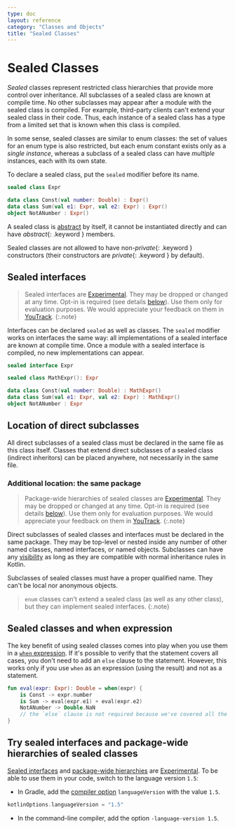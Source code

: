 ```yaml
---
type: doc
layout: reference
category: "Classes and Objects"
title: "Sealed Classes"
---
```


# Sealed Classes

_Sealed_ classes represent restricted class hierarchies that provide more control over inheritance.
All subclasses of a sealed class are known at compile time. No other subclasses may appear after
a module with the sealed class is compiled. For example, third-party clients can't extend your sealed class in their code.
Thus, each instance of a sealed class has a type from a limited set that is known when this class is compiled. 

In some sense, sealed classes are similar to enum classes: the set of values
for an enum type is also restricted, but each enum constant exists only as a _single instance_, whereas a subclass
of a sealed class can have _multiple_ instances, each with its own state.

To declare a sealed class, put the `sealed` modifier before its name.

<div class="sample" markdown="1" theme="idea" data-highlight-only>

```kotlin
sealed class Expr

data class Const(val number: Double) : Expr()
data class Sum(val e1: Expr, val e2: Expr) : Expr()
object NotANumber : Expr()
```
</div>

A sealed class is [abstract](classes.html#abstract-classes) by itself, it cannot be instantiated directly and can have *abstract*{: .keyword } members.

Sealed classes are not allowed to have non-*private*{: .keyword } constructors (their constructors are *private*{: .keyword } by default).

## Sealed interfaces

> Sealed interfaces are [Experimental](evolution/components-stability.html). They may be dropped or changed at any time.
> Opt-in is required (see details [below](#try-sealed-interfaces-and-package-wide-hierarchies-of-sealed-classes)). Use them only for evaluation purposes. We would appreciate your feedback on them in [YouTrack](https://youtrack.jetbrains.com/issues/KT-42433).
{:.note}

Interfaces can be declared `sealed` as well as classes. The `sealed` modifier works on interfaces the same way:
all implementations of a sealed interface are known at compile time. Once a module with a sealed interface is compiled,
no new implementations can appear.

<div class="sample" markdown="1" theme="idea" data-highlight-only>

```kotlin
sealed interface Expr

sealed class MathExpr(): Expr

data class Const(val number: Double) : MathExpr()
data class Sum(val e1: Expr, val e2: Expr) : MathExpr()
object NotANumber : Expr
```
</div>

## Location of direct subclasses

All direct subclasses of a sealed class must be declared in the same file as this class itself. Classes that extend
direct subclasses of a sealed class (indirect inheritors) can be placed anywhere, not necessarily in the same file.

### Additional location: the same package

> Package-wide hierarchies of sealed classes are [Experimental](evolution/components-stability.html). They may be dropped or changed at any time.
> Opt-in is required (see details [below](#try-sealed-interfaces-and-package-wide-hierarchies-of-sealed-classes)). Use them only for evaluation purposes. We would appreciate your feedback on them in [YouTrack](https://youtrack.jetbrains.com/issues/KT-42433).
{:.note}

Direct subclasses of sealed classes and interfaces must be declared in the same package. They may be top-level or nested 
inside any number of other named classes, named interfaces, or named objects. Subclasses can have any [visibility](visibility-modifiers.html)
as long as they are compatible with normal inheritance rules in Kotlin.

Subclasses of sealed classes must have a proper qualified name. They can't be local nor anonymous objects.

> `enum` classes can't extend a sealed class (as well as any other class), but they can implement sealed interfaces.
{:.note}

## Sealed classes and when expression

The key benefit of using sealed classes comes into play when you use them in a [`when` expression](control-flow.html#when-expression). If it's possible
to verify that the statement covers all cases, you don't need to add an `else` clause to the statement.
However, this works only if you use `when` as an expression (using the result) and not as a statement.

<div class="sample" markdown="1" theme="idea" data-highlight-only>

```kotlin
fun eval(expr: Expr): Double = when(expr) {
    is Const -> expr.number
    is Sum -> eval(expr.e1) + eval(expr.e2)
    NotANumber -> Double.NaN
    // the `else` clause is not required because we've covered all the cases
}
```
</div>

## Try sealed interfaces and package-wide hierarchies of sealed classes

[Sealed interfaces](#sealed-interfaces) and [package-wide hierarchies](#additional-location-the-same-package) are [Experimental](evolution/components-stability.html).
To be able to use them in your code, switch to the language version `1.5`:
* In Gradle, add the [compiler option](using-gradle.html#attributes-common-for-jvm-and-js) `languageVersion` with the value `1.5`.

<div class="sample" markdown="1" mode="groovy" theme="idea">

```groovy
kotlinOptions.languageVersion = "1.5"
```

</div>  

* In the command-line compiler, add the option `-language-version 1.5`.
